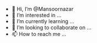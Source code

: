 - 👋 Hi, I’m @Mansoornazar
- 👀 I’m interested in ...
- 🌱 I’m currently learning ...
- 💞️ I’m looking to collaborate on ...
- 📫 How to reach me ...

<!---
Mansoornazar/Mansoornazar is a ✨ special ✨ repository because its `README.md` (this file) appears on your GitHub profile.
You can click the Preview link to take a look at your changes.
--->
